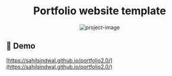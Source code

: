 <h1 align="center" id="title">Portfolio website template</h1>

<p align="center"><img src="https://socialify.git.ci/sahil-sindwal/portfolio2.0/image?language=1&amp;name=1&amp;stargazers=1&amp;theme=Auto" alt="project-image"></p>

<h2>🚀 Demo</h2>

[https://sahilsindwal.github.io/portfolio2.0/](https://sahilsindwal.github.io/portfolio2.0/)
